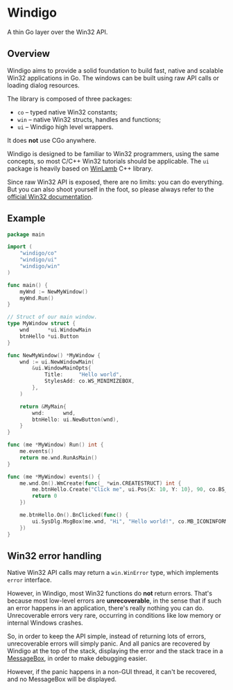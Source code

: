 # Windigo

A thin Go layer over the Win32 API.

## Overview

Windigo aims to provide a solid foundation to build fast, native and scalable Win32 applications in Go. The windows can be built using raw API calls or loading dialog resources.

The library is composed of three packages:

* `co` – typed native Win32 constants;
* `win` – native Win32 structs, handles and functions;
* `ui` – Windigo high level wrappers.

It does **not** use CGo anywhere.

Windigo is designed to be familiar to Win32 programmers, using the same concepts, so most C/C++ Win32 tutorials should be applicable. The `ui` package is heavily based on [WinLamb](https://github.com/rodrigocfd/winlamb) C++ library.

Since raw Win32 API is exposed, there are no limits: you can do everything. But you can also shoot yourself in the foot, so please always refer to the [official Win32 documentation](https://docs.microsoft.com/en-us/windows/win32/).

## Example

```go
package main

import (
    "windigo/co"
    "windigo/ui"
    "windigo/win"
)

func main() {
    myWnd := NewMyWindow()
    myWnd.Run()
}

// Struct of our main window.
type MyWindow struct {
    wnd      *ui.WindowMain
    btnHello *ui.Button
}

func NewMyWindow() *MyWindow {
    wnd := ui.NewWindowMain(
        &ui.WindowMainOpts{
            Title:     "Hello world",
            StylesAdd: co.WS_MINIMIZEBOX,
        },
    )

    return &MyMain{
        wnd:      wnd,
        btnHello: ui.NewButton(wnd),
    }
}

func (me *MyWindow) Run() int {
    me.events()
    return me.wnd.RunAsMain()
}

func (me *MyWindow) events() {
    me.wnd.On().WmCreate(func(_ *win.CREATESTRUCT) int {
        me.btnHello.Create("Click me", ui.Pos{X: 10, Y: 10}, 90, co.BS_DEFPUSHBUTTON)
        return 0
    })

    me.btnHello.On().BnClicked(func() {
        ui.SysDlg.MsgBox(me.wnd, "Hi", "Hello world!", co.MB_ICONINFORMATION)
    })
}
```

## Win32 error handling

Native Win32 API calls may return a `win.WinError` type, which implements `error` interface.

However, in Windigo, most Win32 functions do **not** return errors. That's because most low-level errors are **unrecoverable**, in the sense that if such an error happens in an application, there's really nothing you can do. Unrecoverable errors very rare, occurring in conditions like low memory or internal Windows crashes.

So, in order to keep the API simple, instead of returning lots of errors, unrecoverable errors will simply panic. And all panics are recovered by Windigo at the top of the stack, displaying the error and the stack trace in a [MessageBox](https://docs.microsoft.com/en-us/windows/win32/api/winuser/nf-winuser-messageboxw), in order to make debugging easier.

However, if the panic happens in a non-GUI thread, it can't be recovered, and no MessageBox will be displayed.
